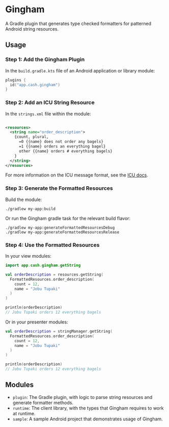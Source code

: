 Gingham
=======

A Gradle plugin that generates type checked formatters for patterned Android string resources.

Usage
-----

### Step 1: Add the Gingham Plugin

In the `build.gradle.kts` file of an Android application or library module:

```kotlin
plugins {
  id("app.cash.gingham")
}
```

### Step 2: Add an ICU String Resource

In the `strings.xml` file within the module:

```xml

<resources>
  <string name="order_description">
    {count, plural,
      =0 {{name} does not order any bagels}
      =1 {{name} orders an everything bagel}
      other {{name} orders # everything bagels}
    }
  </string>
</resources>
```

For more information on the ICU message format, see the [ICU docs](https://unicode-org.github.io/icu/userguide/format_parse/messages).

### Step 3: Generate the Formatted Resources

Build the module:

```shell
./gradlew my-app:build
```

Or run the Gingham gradle task for the relevant build flavor:

```shell
./gradlew my-app:generateFormattedResourcesDebug
./gradlew my-app:generateFormattedResourcesRelease
```

### Step 4: Use the Formatted Resources

In your view modules:

```kotlin
import app.cash.gingham.getString

val orderDescription = resources.getString(
  FormattedResources.order_description(
    count = 12,
    name = "Jobu Tupaki"
  )
)

println(orderDescription)
// Jobu Tupaki orders 12 everything bagels
```

Or in your presenter modules:

```kotlin
val orderDescription = stringManager.getString(
  FormattedResources.order_description(
    count = 12,
    name = "Jobu Tupaki"
  )
)

println(orderDescription)
// Jobu Tupaki orders 12 everything bagels
```

Modules
-------

* `plugin`: The Gradle plugin, with logic to parse string resources and generate formatter methods.
* `runtime`: The client library, with the types that Gingham requires to work at runtime.
* `sample`: A sample Android project that demonstrates usage of Gingham.
